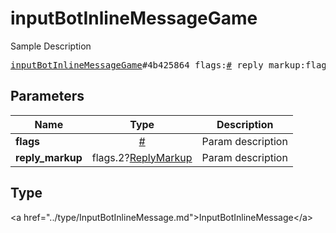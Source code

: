 # inputBotInlineMessageGame

Sample Description

<pre>
<a href="../constructor/inputBotInlineMessageGame.md">inputBotInlineMessageGame</a>#4b425864 flags:<a href="../type/#.md">#</a> reply_markup:flags.2?<a href="../type/ReplyMarkup.md">ReplyMarkup</a> = <a href="../type/InputBotInlineMessage.md">InputBotInlineMessage</a>;
</pre>

## Parameters

| Name | Type | Description |
|------|:----:|-------------|
| **flags** | <a href="../type/#.md">#</a> | Param description |
| **reply_markup** | flags.2?<a href="../type/ReplyMarkup.md">ReplyMarkup</a> | Param description |

## Type

&lt;a href=&#34;../type/InputBotInlineMessage.md&#34;&gt;InputBotInlineMessage&lt;/a&gt;
